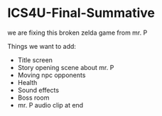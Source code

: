 # ICS4U-Final-Summative

we are fixing this broken zelda game from mr. P

Things we want to add:
- Title screen
- Story opening scene about mr. P
- Moving npc opponents 
- Health 
- Sound effects
- Boss room
- mr. P audio clip at end 
